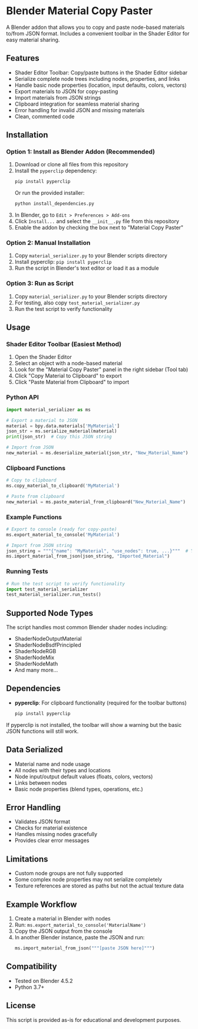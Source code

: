 # Blender Material Copy Paster

A Blender addon that allows you to copy and paste node-based materials to/from JSON format. Includes a convenient toolbar in the Shader Editor for easy material sharing.

## Features

- Shader Editor Toolbar: Copy/paste buttons in the Shader Editor sidebar
- Serialize complete node trees including nodes, properties, and links
- Handle basic node properties (location, input defaults, colors, vectors)
- Export materials to JSON for copy-pasting
- Import materials from JSON strings
- Clipboard integration for seamless material sharing
- Error handling for invalid JSON and missing materials
- Clean, commented code

## Installation

### Option 1: Install as Blender Addon (Recommended)

1. Download or clone all files from this repository
2. Install the `pyperclip` dependency:
   ```bash
   pip install pyperclip
   ```
   Or run the provided installer:
   ```bash
   python install_dependencies.py
   ```
3. In Blender, go to `Edit > Preferences > Add-ons`
4. Click `Install...` and select the `__init__.py` file from this repository
5. Enable the addon by checking the box next to "Material Copy Paster"

### Option 2: Manual Installation

1. Copy `material_serializer.py` to your Blender scripts directory
2. Install pyperclip: `pip install pyperclip`
3. Run the script in Blender's text editor or load it as a module

### Option 3: Run as Script

1. Copy `material_serializer.py` to your Blender scripts directory
2. For testing, also copy `test_material_serializer.py`
3. Run the test script to verify functionality

## Usage

### Shader Editor Toolbar (Easiest Method)

1. Open the Shader Editor
2. Select an object with a node-based material
3. Look for the "Material Copy Paster" panel in the right sidebar (Tool tab)
4. Click "Copy Material to Clipboard" to export
5. Click "Paste Material from Clipboard" to import

### Python API

```python
import material_serializer as ms

# Export a material to JSON
material = bpy.data.materials['MyMaterial']
json_str = ms.serialize_material(material)
print(json_str)  # Copy this JSON string

# Import from JSON
new_material = ms.deserialize_material(json_str, "New_Material_Name")
```

### Clipboard Functions

```python
# Copy to clipboard
ms.copy_material_to_clipboard('MyMaterial')

# Paste from clipboard
new_material = ms.paste_material_from_clipboard("New_Material_Name")
```

### Example Functions

```python
# Export to console (ready for copy-paste)
ms.export_material_to_console('MyMaterial')

# Import from JSON string
json_string = """{"name": "MyMaterial", "use_nodes": true, ...}"""  # Your JSON here
ms.import_material_from_json(json_string, "Imported_Material")
```

### Running Tests

```python
# Run the test script to verify functionality
import test_material_serializer
test_material_serializer.run_tests()
```

## Supported Node Types

The script handles most common Blender shader nodes including:
- ShaderNodeOutputMaterial
- ShaderNodeBsdfPrincipled
- ShaderNodeRGB
- ShaderNodeMix
- ShaderNodeMath
- And many more...

## Dependencies

- **pyperclip**: For clipboard functionality (required for the toolbar buttons)
  ```bash
  pip install pyperclip
  ```

If pyperclip is not installed, the toolbar will show a warning but the basic JSON functions will still work.

## Data Serialized

- Material name and node usage
- All nodes with their types and locations
- Node input/output default values (floats, colors, vectors)
- Links between nodes
- Basic node properties (blend types, operations, etc.)

## Error Handling

- Validates JSON format
- Checks for material existence
- Handles missing nodes gracefully
- Provides clear error messages

## Limitations

- Custom node groups are not fully supported
- Some complex node properties may not serialize completely
- Texture references are stored as paths but not the actual texture data

## Example Workflow

1. Create a material in Blender with nodes
2. Run: `ms.export_material_to_console('MaterialName')`
3. Copy the JSON output from the console
4. In another Blender instance, paste the JSON and run:
   ```python
   ms.import_material_from_json("""[paste JSON here]""")
   ```

## Compatibility

- Tested on Blender 4.5.2
- Python 3.7+

## License

This script is provided as-is for educational and development purposes.
